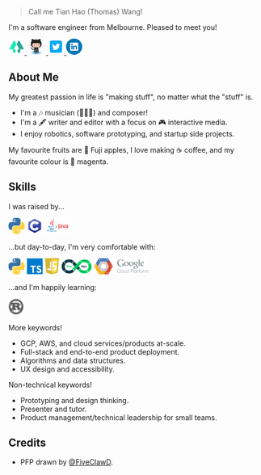 > Call me Tian Hao (Thomas) Wang!

I'm a software engineer from Melbourne. Pleased to meet you!

<p float="left">
  <a href="https://linktr.ee/paced/" target="_blank">
    <img src="icons/linktree.png" height="32px" />
  </a>

  <a href="https://github.com/paced" target="_blank">
    <img src="icons/github.png" height="32px" />
  </a>

  <a href="https://twitter.com/__paced__" target="_blank">
    <img src="icons/twitter.png" height="32px" />
  </a>
  
  <a href="https://www.linkedin.com/in/tianhao-wang/" target="_blank">
    <img src="icons/linkedin.png" height="32px" />
  </a>
</p>

## About Me

My greatest passion in life is "making stuff", no matter what the "stuff" is.

- I'm a 🎶 musician (🎤🎸🎹) and composer!
- I'm a 🖋 writer and editor with a focus on 🎮 interactive media.
- I enjoy robotics, software prototyping, and startup side projects.

My favourite fruits are 🍎 Fuji apples, I love making ☕ coffee, and my favourite colour is 🌸 magenta.

## Skills

I was raised by...

<p float="left">
  <img src="icons/python.png" height="32px" />
  <img src="icons/clang.png" height="32px" />
  <img src="icons/java.png" height="32px" />
</p>

...but day-to-day, I'm very comfortable with:

<p float="left">
  <img src="icons/python.png" height="32px" />
  <img src="icons/typescript.png" height="32px" />
  <img src="icons/javascript.png" height="32px" />
  <img src="icons/devops.png" height="32px" />
  <img src="icons/gcp.png" height="32px" />
</p>

...and I'm happily learning:

<p float="left">
  <img src="icons/rust.png" height="32px" />
</p>

More keywords!

- GCP, AWS, and cloud services/products at-scale.
- Full-stack and end-to-end product deployment.
- Algorithms and data structures.
- UX design and accessibility.

Non-technical keywords!

- Prototyping and design thinking.
- Presenter and tutor.
- Product management/technical leadership for small teams.

## Credits

- PFP drawn by [@FiveClawD](https://twitter.com/FiveClawD).

